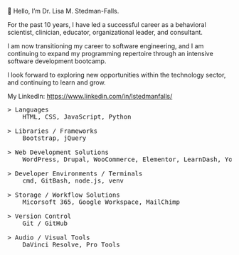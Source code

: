 <p>👋 Hello, I’m Dr. Lisa M. Stedman-Falls.</p>
<p> For the past 10 years, I have led a successful career as a behavioral scientist, clinician, educator, organizational leader, and consultant.</p>
<p> I am now transitioning my career to software engineering, and I am continuing to expand my programming repertoire through an intensive software development bootcamp.</p> 
<p> I look forward to exploring new opportunities within the technology sector, and continuing to learn and grow.</p>

My LinkedIn: https://www.linkedin.com/in/lstedmanfalls/

<pre>
> Languages
    HTML, CSS, JavaScript, Python

> Libraries / Frameworks
    Bootstrap, jQuery
    
> Web Development Solutions
    WordPress, Drupal, WooCommerce, Elementor, LearnDash, Yoast SEO, Google Analytics, WCAG 2.0

> Developer Environments / Terminals
    cmd, GitBash, node.js, venv

> Storage / Workflow Solutions
    Micorsoft 365, Google Workspace, MailChimp

> Version Control
    Git / GitHub

> Audio / Visual Tools
    DaVinci Resolve, Pro Tools
</pre>
